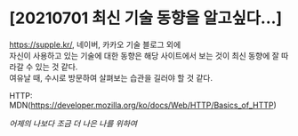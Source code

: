 # [20210701 최신 기술 동향을 알고싶다...]

https://supple.kr/, 네이버, 카카오 기술 블로그 외에   
자신이 사용하고 있는 기술에 대한 동향은 해당 사이트에서 보는 것이 최신 동향에 잘 따라갈 수 있는 것 같다.  
여유날 때, 수시로 방문하여 살펴보는 습관을 길러야 할 것 같다.  

HTTP: MDN(https://developer.mozilla.org/ko/docs/Web/HTTP/Basics_of_HTTP)  

*어제의 나보다 조금 더 나은 나를 위하여*
